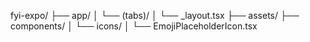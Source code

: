 fyi-expo/
├── app/
│   └── (tabs)/
│   └── _layout.tsx
├── assets/
├── components/
│   └── icons/
│       └── EmojiPlaceholderIcon.tsx

